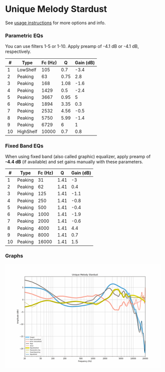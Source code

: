 # Unique Melody Stardust
See [usage instructions](https://github.com/jaakkopasanen/AutoEq#usage) for more options and info.

### Parametric EQs
You can use filters 1-5 or 1-10. Apply preamp of -4.1 dB or -4.1 dB, respectively.

|   # | Type      |   Fc (Hz) |    Q |   Gain (dB) |
|-----|-----------|-----------|------|-------------|
|   1 | LowShelf  |       105 | 0.7  |        -3.4 |
|   2 | Peaking   |        63 | 0.75 |         2.8 |
|   3 | Peaking   |       168 | 1.08 |        -1.6 |
|   4 | Peaking   |      1429 | 0.5  |        -2.4 |
|   5 | Peaking   |      3667 | 0.95 |         5   |
|   6 | Peaking   |      1894 | 3.35 |         0.3 |
|   7 | Peaking   |      2532 | 4.56 |        -0.5 |
|   8 | Peaking   |      5750 | 5.99 |        -1.4 |
|   9 | Peaking   |      6729 | 6    |         1   |
|  10 | HighShelf |     10000 | 0.7  |         0.8 |

### Fixed Band EQs
When using fixed band (also called graphic) equalizer, apply preamp of **-4.4 dB** (if available) and set gains manually with these parameters.

|   # | Type    |   Fc (Hz) |    Q |   Gain (dB) |
|-----|---------|-----------|------|-------------|
|   1 | Peaking |        31 | 1.41 |        -3   |
|   2 | Peaking |        62 | 1.41 |         0.4 |
|   3 | Peaking |       125 | 1.41 |        -1.1 |
|   4 | Peaking |       250 | 1.41 |        -0.8 |
|   5 | Peaking |       500 | 1.41 |        -0.4 |
|   6 | Peaking |      1000 | 1.41 |        -1.9 |
|   7 | Peaking |      2000 | 1.41 |        -0.6 |
|   8 | Peaking |      4000 | 1.41 |         4.4 |
|   9 | Peaking |      8000 | 1.41 |         0.7 |
|  10 | Peaking |     16000 | 1.41 |         1.5 |

### Graphs
![](./Unique%20Melody%20Stardust.png)
